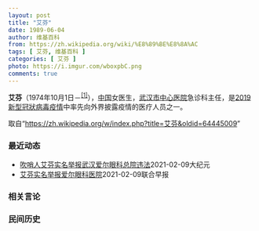 ```yaml
---
layout: post
title: "艾芬"
date: 1989-06-04
author: 维基百科
from: https://zh.wikipedia.org/wiki/%E8%89%BE%E8%8A%AC
tags: [ 艾芬, 维基百科 ]
categories: [ 艾芬 ]
photo: https://i.imgur.com/wboxpbC.png
comments: true
---
```

<div class="mw-parser-output"><p><b>艾芬</b>（1974年10月1日－<sup id="cite_ref-1" class="reference"><a href="#cite_note-1">[1]</a></sup>），<a href="/wiki/%E4%B8%AD%E5%9B%BD" class="mw-redirect" title="中国">中国</a>女医生，<a href="/wiki/%E6%AD%A6%E6%B1%89%E5%B8%82%E4%B8%AD%E5%BF%83%E5%8C%BB%E9%99%A2" title="武汉市中心医院">武汉市中心医院</a>急诊科主任，是<a href="/wiki/2019%E6%96%B0%E5%9E%8B%E5%86%A0%E7%8B%80%E7%97%85%E6%AF%92%E7%96%AB%E6%83%85" class="mw-redirect" title="2019新型冠狀病毒疫情">2019新型冠狀病毒疫情</a>中率先向外界披露疫情的医疗人员之一。
</p>
</div><noscript><img src="//zh.wikipedia.org/wiki/Special:CentralAutoLogin/start?type=1x1" alt="" title="" width="1" height="1" style="border: none; position: absolute;"></noscript>
<div class="printfooter">取自“<a dir="ltr" href="https://zh.wikipedia.org/w/index.php?title=艾芬&amp;oldid=64445009">https://zh.wikipedia.org/w/index.php?title=艾芬&amp;oldid=64445009</a>”</div><div id="recent-news"><h3>最近动态</h3><ul><li><a href="https://nodebe4.github.io/waimei/2021-02-09/%E5%90%B9%E5%93%A8%E4%BA%BA%E8%89%BE%E8%8A%AC%E5%AE%9E%E5%90%8D%E4%B8%BE%E6%8A%A5%E6%AD%A6%E6%B1%89%E7%88%B1%E5%B0%94%E7%9C%BC%E7%A7%91%E6%80%BB%E9%99%A2%E8%BF%9D%E6%B3%95" title="吹哨人艾芬实名举报武汉爱尔眼科总院违法—— 【大纪元2021年02月09日讯】湖北武汉抗疫医生艾芬此前在爱尔眼科总院接受治疗后，右眼近乎失明。事件持续发酵，艾芬周二（9日）上午在其微博发文称，已...">吹哨人艾芬实名举报武汉爱尔眼科总院违法</a><time>2021-02-09</time><a class="tag">大纪元</a></li>
<li><a href="https://nodebe4.github.io/waimei/2021-02-09/%E8%89%BE%E8%8A%AC%E5%AE%9E%E5%90%8D%E4%B8%BE%E6%8A%A5%E7%88%B1%E5%B0%94%E7%9C%BC%E7%A7%91%E5%8C%BB%E9%99%A2" title="艾芬实名举报爱尔眼科医院—— 武汉市中心医院急诊科主任、抗疫医生艾芬已实名举报湖北爱尔眼科总院医疗行为违法违规问题。（档案照） 武汉市中心医院急诊科主任、抗疫医生艾芬今天（2月9日）上午在其个人...">艾芬实名举报爱尔眼科医院</a><time>2021-02-09</time><a class="tag">联合早报</a></li>
</ul></div><div id="open-opinion"><h3>相关言论</h3><ul></ul></div><div id="mjls-record"><h3>民间历史</h3><ul></ul></div>